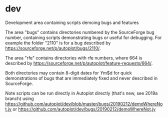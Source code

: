 # dev
Development area containing scripts demoing bugs and features

The area "bugs" contains directories numbered by the SourceForge bug number, containing scripts 
demonstrating bugs or useful for debugging.  For example the folder "2110" is for a bug described by 
https://sourceforge.net/p/autoplot/bugs/2110/.

The area "rfe" contains directories with rfe numbers, where 664 is described by 
https://sourceforge.net/p/autoplot/feature-requests/664/.  

Both directories may contain 8-digit dates for $Y$m$d for quick demonstrations of bugs that are immediately 
fixed and never described in SourceForge.

Note scripts can be run directly in Autoplot directly (that's new, see 2019a branch) using https://github.com/autoplot/dev/blob/master/bugs/20190212/demoWhereNot.jy or https://github.com/autoplot/dev/bugs/20190212/demoWhereNot.jy


<test>
